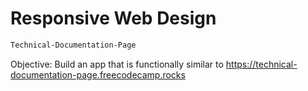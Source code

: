 # Responsive Web Design
```sh
Technical-Documentation-Page
```

Objective: Build an app that is functionally similar to https://technical-documentation-page.freecodecamp.rocks
